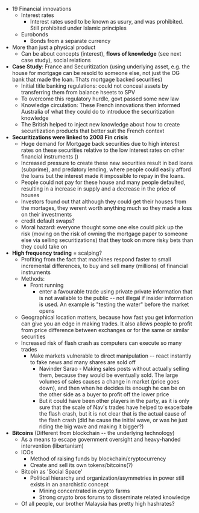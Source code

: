 - 19 Financial innovations 
	- Interest rates
		- Interest rates used to be known as usury, and was prohibited. Still prohibited under Islamic principles
	- Eurobonds
		- Bonds from a separate currency
- More than just a physical product
	- Can be about concepts (interest), **flows of knowledge** (see next case study), social relations
- **Case Study**: France and Securitization (using underlying asset, e.g. the house for mortgage can be resold to someone else, not just the OG bank that made the loan. Thats mortgage backed securities)
	- Initial title banking regulations: could not conceal assets by transferring them from balance hseets to SPV
	- To overcome this regulatory hurdle, govt passed some new law
	- Knowledge circulation: These French innovations then informed Australia of what they could do to introduce the securitization knowledge
	- The British helped to inject new knowledge about how to create securitization products that better suit the French context
- **Securitizations were linked to 2008 Fin crisis**
	- Huge demand for Mortgage back securities due to high interest rates on these securities relative to the low interest rates on other financial instruments ()
	- Increased pressure to create these new securities result in bad loans (subprime), and predatory lending, where people could easily afford the loans but the interest made it impossible to repay in the loans.
	- People could not pay for these house and many people defaulted, resulting in a increase in supply and a decrease in the price of houses
	- Investors found out that although they could get their houses from the mortages, they werent worth anything much so they made a loss on their investments
	- credit default swaps?
	- Moral hazard: everyone thought some one else could pick up the risk (moving on the risk of owning the mortgage paper to someone else via selling securitizations) that they took on more risky bets than they could take on
- **High frequency trading** = scalping?
	- Profiting from the fact that machines respond faster to small incremental differences, to buy and sell many (millions) of financial instruments
	- Methods:
		- Front running
			- enter a favourable trade using private private information that is not available to the public -- not illegal if insider information is used. An example is "testing the water" before the market opens
	- Geographical location matters, because how fast you get information can give you an edge in making trades. It also allows people to profit from price difference between exchanges or for the same or similar securities
	- Increased risk of flash crash as computers can execute so many trades
		- Make markets vulnerable to direct manipulation -- react instantly to fake news and many shares are sold off
			- Navinder Sarao - Making sales posts without actually selling them, because they would be eventually sold. The large volumes of sales causes a change in market (price goes down), and then when he decides its enough he can be on the other side as a buyer to profit off the lower price
			- But it could have been other players in the party, as it is only sure that the scale of Nav's trades have helped to exacerbate the flash crash, but it is not clear that is the actual cause of the flash crash (did he cause the initial wave, or was he just riding the big wave and making it bigger?)
- **Bitcoins** (Different from blockchain -- the underlying technology)
	- As a means to escape government oversight and heavy-handed intervention (libertanism)
	- ICOs
		- Method of raising  funds by blockchain/cryptocurrency
		- Create and sell its own tokens/bitcoins(?)
	- Bitcoin as 'Social Space'
		- Political hierarchy and organization/asymmetries in power still exists in an anarchistic concept
			- Mining concentrated in crypto farms
			- Strong crypto bros forums to disseminate related knowledge
	- Of all people, our brother Malaysia has pretty high hashrates?